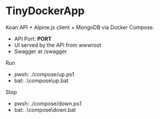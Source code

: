 # TinyDockerApp

Koan API + Alpine.js client + MongoDB via Docker Compose.

- API Port: __PORT__
- UI served by the API from wwwroot
- Swagger at /swagger

Run
- pwsh: ./compose/up.ps1
- bat:  .\compose\up.bat

Stop
- pwsh: ./compose/down.ps1
- bat:  .\compose\down.bat
